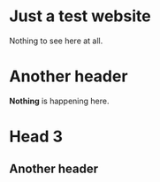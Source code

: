 # Just a test website

Nothing to see here at all.

# Another header

__Nothing__ is happening here.

# Head 3

## Another header